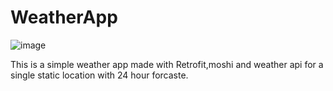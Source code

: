 # WeatherApp
![image](https://github.com/suraiya-jahan-bhuiyan-sraboni/WeatherApp/assets/85396098/e9dd862d-68da-4a69-8253-473d1d72c942)

This is a simple weather app made with Retrofit,moshi and weather api for a single static location with 24 hour forcaste.
